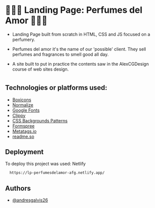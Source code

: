 
# 👨🏼‍💻 Landing Page: Perfumes del Amor 👨🏼‍💻

-  Landing Page built from scratch in HTML, CSS and JS focused on a perfumery.

- Perfumes del amor it's the name of our 'possible' client. They sell perfumes and fragrances to smell good all day.

- A site built to put in practice the contents saw in the AlexCGDesign course of web sites design.

#





## Technologies or platforms used:

- [Boxicons](https://boxicons.com/)
- [Normalize](https://necolas.github.io/normalize.css/)
- [Google Fonts](https://fonts.google.com/)
- [Clippy](https://bennettfeely.com/clippy/)
- [CSS Backgrounds Patterns](https://www.magicpattern.design/tools/css-backgrounds)
- [Formspree](https://formspree.io/)
- [Metatags.io](https://metatags.io/)
- [readme.so](https://readme.so/editor)



## Deployment

To deploy this project was used: Netlify

```bash
  https://lp-perfumesdelamor-afg.netlify.app/
```


## Authors

- [@andresgalvis26](https://www.github.com/andresgalvis26)


